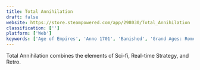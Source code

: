 ```yaml
---
title: Total Annihilation
draft: false 
website: https://store.steampowered.com/app/298030/Total_Annihilation
classification: ['']
platform: ['Web']
keywords: ['Age of Empires', 'Anno 1701', 'Banished', 'Grand Ages: Rome', 'Rise of Nations', 'The Settlers Online', 'Towns', 'Tropico', 'Warcraft III: Reign of Chaos']
---
```

Total Annihilation combines the elements of Sci-fi, Real-time Strategy, and Retro.